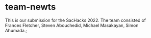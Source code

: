 # team-newts
This is our submission for the SacHacks 2022. The team consisted of Frances Fletcher, Steven Abouchedid, Michael Masakayan, Simon Ahumada.;
